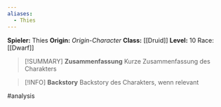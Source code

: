 ```yaml
---
aliases:
  - Thies
---
```

**Spieler:** Thies
**Origin:** *Origin-Character*
**Class:** [[Druid]]
**Level:** 10
Race: [[Dwarf]]

>[!SUMMARY] **Zusammenfassung**
>Kurze Zusammenfassung des Charakters

>[!INFO] **Backstory**
>Backstory des Charakters, wenn relevant

#analysis